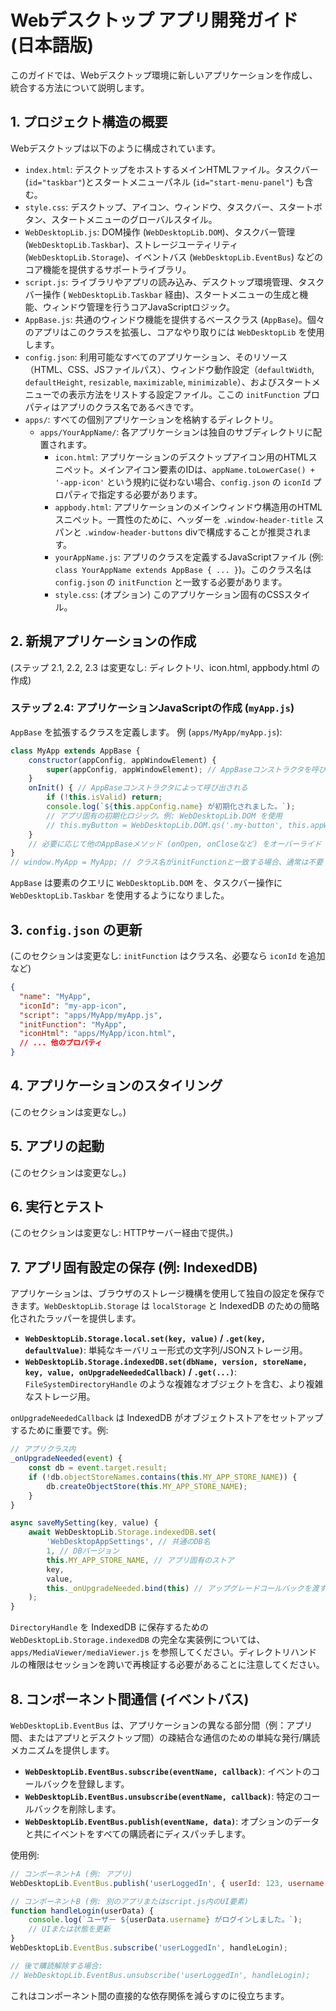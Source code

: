 # Webデスクトップ アプリ開発ガイド (日本語版)

このガイドでは、Webデスクトップ環境に新しいアプリケーションを作成し、統合する方法について説明します。

## 1. プロジェクト構造の概要

Webデスクトップは以下のように構成されています。

-   `index.html`: デスクトップをホストするメインHTMLファイル。タスクバー(`id="taskbar"`)とスタートメニューパネル (`id="start-menu-panel"`) も含む。
-   `style.css`: デスクトップ、アイコン、ウィンドウ、タスクバー、スタートボタン、スタートメニューのグローバルスタイル。
-   `WebDesktopLib.js`: DOM操作 (`WebDesktopLib.DOM`)、タスクバー管理 (`WebDesktopLib.Taskbar`)、ストレージユーティリティ (`WebDesktopLib.Storage`)、イベントバス (`WebDesktopLib.EventBus`) などのコア機能を提供するサポートライブラリ。
-   `script.js`: ライブラリやアプリの読み込み、デスクトップ環境管理、タスクバー操作 ( `WebDesktopLib.Taskbar` 経由)、スタートメニューの生成と機能、ウィンドウ管理を行うコアJavaScriptロジック。
-   `AppBase.js`: 共通のウィンドウ機能を提供するベースクラス (`AppBase`)。個々のアプリはこのクラスを拡張し、コアなやり取りには `WebDesktopLib` を使用します。
-   `config.json`: 利用可能なすべてのアプリケーション、そのリソース（HTML、CSS、JSファイルパス）、ウィンドウ動作設定（`defaultWidth`, `defaultHeight`, `resizable`, `maximizable`, `minimizable`）、およびスタートメニューでの表示方法をリストする設定ファイル。ここの `initFunction` プロパティはアプリのクラス名であるべきです。
-   `apps/`: すべての個別アプリケーションを格納するディレクトリ。
    -   `apps/YourAppName/`: 各アプリケーションは独自のサブディレクトリに配置されます。
        -   `icon.html`: アプリケーションのデスクトップアイコン用のHTMLスニペット。メインアイコン要素のIDは、`appName.toLowerCase() + '-app-icon'` という規約に従わない場合、`config.json` の `iconId` プロパティで指定する必要があります。
        -   `appbody.html`: アプリケーションのメインウィンドウ構造用のHTMLスニペット。一貫性のために、ヘッダーを `.window-header-title` スパンと `.window-header-buttons` divで構成することが推奨されます。
        -   `yourAppName.js`: アプリのクラスを定義するJavaScriptファイル (例: `class YourAppName extends AppBase { ... }`)。このクラス名は `config.json` の `initFunction` と一致する必要があります。
        -   `style.css`: (オプション) このアプリケーション固有のCSSスタイル。

## 2. 新規アプリケーションの作成

(ステップ 2.1, 2.2, 2.3 は変更なし: ディレクトリ、icon.html, appbody.html の作成)

### ステップ 2.4: アプリケーションJavaScriptの作成 (`myApp.js`)
`AppBase` を拡張するクラスを定義します。
例 (`apps/MyApp/myApp.js`):
```javascript
class MyApp extends AppBase {
    constructor(appConfig, appWindowElement) {
        super(appConfig, appWindowElement); // AppBaseコンストラクタを呼び出す
    }
    onInit() { // AppBaseコンストラクタによって呼び出される
        if (!this.isValid) return;
        console.log(`${this.appConfig.name} が初期化されました。`);
        // アプリ固有の初期化ロジック。例: WebDesktopLib.DOM を使用
        // this.myButton = WebDesktopLib.DOM.qs('.my-button', this.appWindowElement);
    }
    // 必要に応じて他のAppBaseメソッド (onOpen, onCloseなど) をオーバーライド
}
// window.MyApp = MyApp; // クラス名がinitFunctionと一致する場合、通常は不要
```
`AppBase` は要素のクエリに `WebDesktopLib.DOM` を、タスクバー操作に `WebDesktopLib.Taskbar` を使用するようになりました。

## 3. `config.json` の更新
(このセクションは変更なし: `initFunction` はクラス名、必要なら `iconId` を追加など)
```json
{
  "name": "MyApp",
  "iconId": "my-app-icon", 
  "script": "apps/MyApp/myApp.js",
  "initFunction": "MyApp", 
  "iconHtml": "apps/MyApp/icon.html",
  // ... 他のプロパティ
}
```

## 4. アプリケーションのスタイリング
(このセクションは変更なし。)

## 5. アプリの起動
(このセクションは変更なし。)

## 6. 実行とテスト
(このセクションは変更なし: HTTPサーバー経由で提供。)

## 7. アプリ固有設定の保存 (例: IndexedDB)
アプリケーションは、ブラウザのストレージ機構を使用して独自の設定を保存できます。`WebDesktopLib.Storage` は `localStorage` と IndexedDB のための簡略化されたラッパーを提供します。

-   **`WebDesktopLib.Storage.local.set(key, value)` / `.get(key, defaultValue)`**: 単純なキーバリュー形式の文字列/JSONストレージ用。
-   **`WebDesktopLib.Storage.indexedDB.set(dbName, version, storeName, key, value, onUpgradeNeededCallback)` / `.get(...)`**: `FileSystemDirectoryHandle` のような複雑なオブジェクトを含む、より複雑なストレージ用。

`onUpgradeNeededCallback` は IndexedDB がオブジェクトストアをセットアップするために重要です。例:
```javascript
// アプリクラス内
_onUpgradeNeeded(event) {
    const db = event.target.result;
    if (!db.objectStoreNames.contains(this.MY_APP_STORE_NAME)) {
        db.createObjectStore(this.MY_APP_STORE_NAME);
    }
}

async saveMySetting(key, value) {
    await WebDesktopLib.Storage.indexedDB.set(
        'WebDesktopAppSettings', // 共通のDB名
        1, // DBバージョン
        this.MY_APP_STORE_NAME, // アプリ固有のストア
        key,
        value,
        this._onUpgradeNeeded.bind(this) // アップグレードコールバックを渡す
    );
}
```
`DirectoryHandle` を IndexedDB に保存するための `WebDesktopLib.Storage.indexedDB` の完全な実装例については、`apps/MediaViewer/mediaViewer.js` を参照してください。ディレクトリハンドルの権限はセッションを跨いで再検証する必要があることに注意してください。

## 8. コンポーネント間通信 (イベントバス)
`WebDesktopLib.EventBus` は、アプリケーションの異なる部分間（例：アプリ間、またはアプリとデスクトップ間）の疎結合な通信のための単純な発行/購読メカニズムを提供します。

-   **`WebDesktopLib.EventBus.subscribe(eventName, callback)`**: イベントのコールバックを登録します。
-   **`WebDesktopLib.EventBus.unsubscribe(eventName, callback)`**: 特定のコールバックを削除します。
-   **`WebDesktopLib.EventBus.publish(eventName, data)`**: オプションのデータと共にイベントをすべての購読者にディスパッチします。

使用例:
```javascript
// コンポーネントA (例: アプリ)
WebDesktopLib.EventBus.publish('userLoggedIn', { userId: 123, username: 'Alice' });

// コンポーネントB (例: 別のアプリまたはscript.js内のUI要素)
function handleLogin(userData) {
    console.log(`ユーザー ${userData.username} がログインしました。`);
    // UIまたは状態を更新
}
WebDesktopLib.EventBus.subscribe('userLoggedIn', handleLogin);

// 後で購読解除する場合:
// WebDesktopLib.EventBus.unsubscribe('userLoggedIn', handleLogin);
```
これはコンポーネント間の直接的な依存関係を減らすのに役立ちます。
